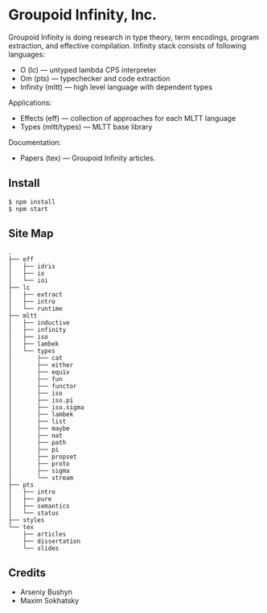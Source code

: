 # Groupoid Infinity, Inc.

Groupoid Infinity is doing research in type theory, term encodings,
program extraction, and effective compilation.
Infinity stack consists of following languages:

* O (lc) — untyped lambda CPS interpreter
* Om (pts) — typechecker and code extraction
* Infinity (mltt) — high level language with dependent types

Applications:

* Effects (eff) — collection of approaches for each MLTT language
* Types (mltt/types) — MLTT base library

Documentation:

* Papers (tex) — Groupoid Infinity articles.

## Install

```
$ npm install
$ npm start
```

## Site Map

```
.
├── eff
│   ├── idris
│   ├── io
│   └── ioi
├── lc
│   ├── extract
│   ├── intro
│   └── runtime
├── mltt
│   ├── inductive
│   ├── infinity
│   ├── iso
│   ├── lambek
│   └── types
│       ├── cat
│       ├── either
│       ├── equiv
│       ├── fun
│       ├── functor
│       ├── iso
│       ├── iso.pi
│       ├── iso.sigma
│       ├── lambek
│       ├── list
│       ├── maybe
│       ├── nat
│       ├── path
│       ├── pi
│       ├── propset
│       ├── proto
│       ├── sigma
│       └── stream
├── pts
│   ├── intro
│   ├── pure
│   ├── semantics
│   └── status
├── styles
└── tex
    ├── articles
    ├── dissertation
    └── slides
```

## Credits

* Arseniy Bushyn
* Maxim Sokhatsky
